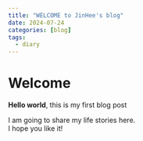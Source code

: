 ```yaml
---
title: "WELCOME to JinHee's blog"
date: 2024-07-24
categories: [blog]
tags: 
  - diary
---
```


# Welcome

**Hello world**, this is my first blog post

I am going to share my life stories here.  
I hope you like it!
